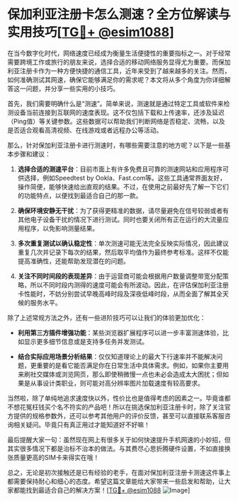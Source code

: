 # 保加利亚注册卡怎么测速？全方位解读与实用技巧[[TG💪+ @esim1088](https://t.me/s/esim1088)]

在当今数字化时代，网络速度已经成为衡量生活便捷性的重要指标之一。对于经常需要跨境工作或旅行的朋友来说，选择合适的移动网络服务显得尤为重要。而保加利亚注册卡作为一种方便快捷的通信工具，近年来受到了越来越多的关注。然而，如何准确测试其网速，确保它能够满足你的需求呢？本文将从多个角度为你详细解答这一问题，并分享一些实用的小技巧。

首先，我们需要明确什么是“测速”。简单来说，测速就是通过特定工具或软件来检测设备当前连接到互联网的速度表现。这不仅包括下载和上传速率，还涉及延迟（Ping值）等关键参数。这些数据可以帮助我们判断网络是否稳定、流畅，以及是否适合观看高清视频、在线游戏或者远程办公等活动。

那么，针对保加利亚注册卡进行测速时，有哪些需要注意的地方呢？以下是一些基本步骤和建议：

1. **选择合适的测速平台**：目前市面上有许多免费且可靠的测速网站和应用程序可供选择，例如Speedtest by Ookla、Fast.com等。这些工具通常界面友好，操作简便，能够快速给出直观的结果。不过，在使用之前最好先了解一下它们的功能特点，以便找到最适合自己的那一款。

2. **确保环境安静无干扰**：为了获得更精准的数据，请尽量避免在信号较弱或者有其他电子设备干扰的情况下进行测试。同时也要关闭所有正在运行的大流量应用程序，以免影响测量结果。

3. **多次重复测试以确认稳定性**：单次测速可能无法完全反映实际情况，因此建议重复几次并记录下每次的结果，然后取平均值作为最终参考标准。这样不仅能提高准确性，还能帮助发现潜在的问题。

4. **关注不同时间段的表现差异**：由于运营商可能会根据用户数量调整带宽分配策略，所以不同时段内测得的速度可能会有所波动。因此，在评估保加利亚注册卡性能时，不妨分别尝试早晚高峰时段及深夜低峰时段，从而全面了解其全天候的服务水平。

除了上述常规方法之外，还有一些进阶技巧可以让我们的体验更加优化：

- **利用第三方插件增强功能**：某些浏览器扩展程序可以进一步丰富测速体验，比如显示更多细节信息或是支持多任务并发测试。
  
- **结合实际应用场景分析结果**：仅仅知道理论上的最大下行速率并不能解决问题，更重要的是看它能否满足你在日常生活中具体需求。例如，如果你主要用来刷社交媒体或浏览网页，那么即使稍微慢一点也未必会造成太大困扰；但如果是从事设计类职业，则可能对高分辨率图片加载速度有较高要求。

当然啦，除了单纯地追求速度快以外，性价比也是值得考虑的因素之一。毕竟谁都不想花冤枉钱买个名不符实的产品吧！所以在挑选保加利亚注册卡时，除了关注官方提供的规格参数外，还可以参考其他用户的评价反馈，甚至可以直接联系客服咨询相关疑问。毕竟只有真正用过才能知道好不好嘛！

最后提醒大家一句：虽然现在网上有很多关于如何快速提升手机网速的小妙招，但其实很多情况下都是治标不治本的做法。与其费尽心思折腾硬件设置，不如直接换张质量更高的SIM卡来得实在哦！

总之，无论是初次接触还是已有经验的老手，在面对保加利亚注册卡测速这件事上都需要保持耐心和细心的态度。希望这篇文章能给大家带来一些启发和帮助，让大家都能找到最适合自己的解决方案！[[TG💪+ @esim1088](https://t.me/s/esim1088) ![Image](https://i.postimg.cc/4NQfJmqS/Snipaste-2025-05-13-00-14-12.png)]